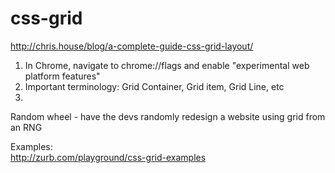 # css-grid



http://chris.house/blog/a-complete-guide-css-grid-layout/  
  
1. In Chrome, navigate to chrome://flags and enable "experimental web platform features"
2. Important terminology: Grid Container, Grid item, Grid Line, etc
3. 
  
  
Random wheel - have the devs randomly redesign a website using grid from an RNG

Examples:  
http://zurb.com/playground/css-grid-examples